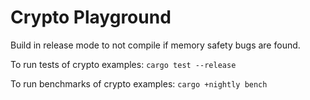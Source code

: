 # Crypto Playground

Build in release mode to not compile if memory safety bugs are found.

To run tests of crypto examples:
```cargo test --release ```

To run benchmarks of crypto examples:
```cargo +nightly bench ```
